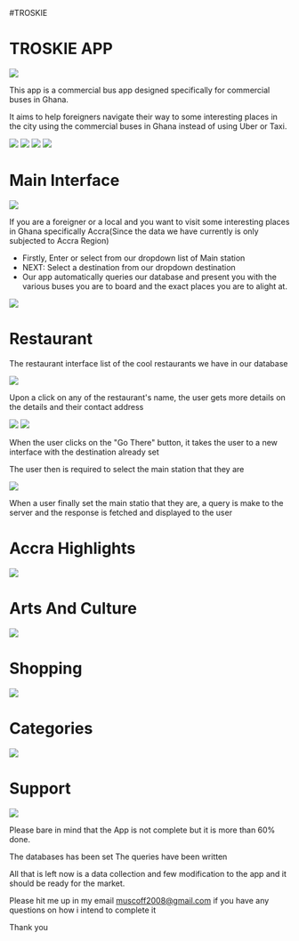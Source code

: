 #TROSKIE 
<h1>TROSKIE APP</h1>
<img src="trotrodoc.png">
<p>This app is a commercial bus app designed specifically for commercial buses in Ghana.</p>

<p>It aims to help foreigners navigate their way to some interesting places in the city using the commercial buses in Ghana instead of using Uber or Taxi.</p>

<img src="trotro.png">
<img src="trotro1.png">
<img src="trotro2.png">
<img src="trotro3.png">

<h1>Main Interface</h1>
<img src="trotro4.png">
<p>If you are a foreigner or a local and you want to visit some interesting places in Ghana specifically Accra(Since the data we have currently is only subjected to Accra Region)</p>

<ul>
	<li>Firstly, Enter or select from our dropdown list of Main station</li>
	<li>NEXT: Select a destination from our dropdown destination</li>
	<li>Our app automatically queries our database and present you with the various buses you are to board and the exact places you are to alight at.</li>
</ul>
<img src="tt.png">

<h1>Restaurant</h1>
<p>The restaurant interface list of the cool restaurants we have in our database</p>
<img src="trotro5.png">
<p>Upon a click on any of the restaurant's name, the user gets more details on the details and their contact address</p>
<img src="trotro11.png">
<img src="trotro12.png">
<p>When the user clicks on the "Go There" button, it takes the user to a new interface with the destination already set</p>
<p>The user then is required to select the main station that they are</p>
<img src="trotro13.png">
<p>When a user finally set the main statio that they are, a query is make to the server and the response is fetched and displayed to the user</p>

<h1>Accra Highlights</h1>
<img src="trotro6.png">
<h1>Arts And Culture</h1>
<img src="trotro7.png">
<h1>Shopping</h1>
<img src="trotro8.png">
<h1>Categories</h1>
<img src="trotro9.png">
<h1>Support</h1>
<img src="trotro10.png">

Please bare in mind that the App is not complete but it is more than 60% done. 

The databases has been set
The queries have been written

All that is left now is a data collection and few modification to the app and it should be ready for the market.

Please hit me up in my email muscoff2008@gmail.com if you have any questions on how i intend to complete it

Thank you